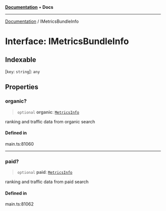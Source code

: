 [**Documentation**](../README.md) • **Docs**

***

[Documentation](../globals.md) / IMetricsBundleInfo

# Interface: IMetricsBundleInfo

## Indexable

 \[`key`: `string`\]: `any`

## Properties

### organic?

> `optional` **organic**: [`MetricsInfo`](../classes/MetricsInfo.md)

ranking and traffic data from organic search

#### Defined in

main.ts:81060

***

### paid?

> `optional` **paid**: [`MetricsInfo`](../classes/MetricsInfo.md)

ranking and traffic data from paid search

#### Defined in

main.ts:81062
